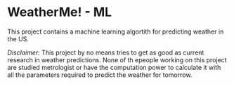 # WeatherMe! - ML

This project contains a machine learning algortith for predicting weather in the US.

*Disclaimer:* This project by no means tries to get as good as current research in weather predictions. None of th epeople working on this project are studied metrologist or have the computation power to calculate it with all the parameters required to predict the weather for tomorrow.

